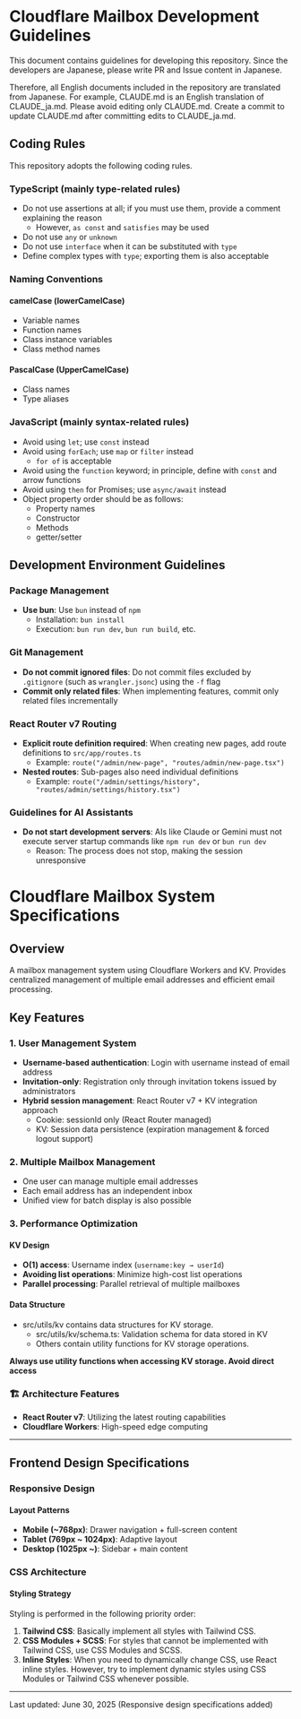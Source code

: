 # Cloudflare Mailbox Development Guidelines

This document contains guidelines for developing this repository. Since the developers are Japanese, please write PR and Issue content in Japanese.

Therefore, all English documents included in the repository are translated from Japanese. For example, CLAUDE.md is an English translation of CLAUDE_ja.md. Please avoid editing only CLAUDE.md. Create a commit to update CLAUDE.md after committing edits to CLAUDE_ja.md.

## Coding Rules

This repository adopts the following coding rules.

### TypeScript (mainly type-related rules)

- Do not use assertions at all; if you must use them, provide a comment explaining the reason
  - However, `as const` and `satisfies` may be used
- Do not use `any` or `unknown`
- Do not use `interface` when it can be substituted with `type`
- Define complex types with `type`; exporting them is also acceptable

### Naming Conventions

#### camelCase (lowerCamelCase)

- Variable names
- Function names
- Class instance variables
- Class method names

#### PascalCase (UpperCamelCase)

- Class names
- Type aliases

### JavaScript (mainly syntax-related rules)

- Avoid using `let`; use `const` instead
- Avoid using `forEach`; use `map` or `filter` instead
  - `for of` is acceptable
- Avoid using the `function` keyword; in principle, define with `const` and arrow functions
- Avoid using `then` for Promises; use `async/await` instead
- Object property order should be as follows:
  - Property names
  - Constructor
  - Methods
  - getter/setter

## Development Environment Guidelines

### Package Management

- **Use bun**: Use `bun` instead of `npm`
  - Installation: `bun install`
  - Execution: `bun run dev`, `bun run build`, etc.

### Git Management

- **Do not commit ignored files**: Do not commit files excluded by `.gitignore` (such as `wrangler.jsonc`) using the `-f` flag
- **Commit only related files**: When implementing features, commit only related files incrementally

### React Router v7 Routing

- **Explicit route definition required**: When creating new pages, add route definitions to `src/app/routes.ts`
  - Example: `route("/admin/new-page", "routes/admin/new-page.tsx")`
- **Nested routes**: Sub-pages also need individual definitions
  - Example: `route("/admin/settings/history", "routes/admin/settings/history.tsx")`

### Guidelines for AI Assistants

- **Do not start development servers**: AIs like Claude or Gemini must not execute server startup commands like `npm run dev` or `bun run dev`
  - Reason: The process does not stop, making the session unresponsive

# Cloudflare Mailbox System Specifications

## Overview

A mailbox management system using Cloudflare Workers and KV. Provides centralized management of multiple email addresses and efficient email processing.

## Key Features

### 1. User Management System

- **Username-based authentication**: Login with username instead of email address
- **Invitation-only**: Registration only through invitation tokens issued by administrators
- **Hybrid session management**: React Router v7 + KV integration approach
  - Cookie: sessionId only (React Router managed)
  - KV: Session data persistence (expiration management & forced logout support)

### 2. Multiple Mailbox Management

- One user can manage multiple email addresses
- Each email address has an independent inbox
- Unified view for batch display is also possible

### 3. Performance Optimization

#### KV Design

- **O(1) access**: Username index (`username:key → userId`)
- **Avoiding list operations**: Minimize high-cost list operations
- **Parallel processing**: Parallel retrieval of multiple mailboxes

#### Data Structure

- src/utils/kv contains data structures for KV storage.
  - src/utils/kv/schema.ts: Validation schema for data stored in KV
  - Others contain utility functions for KV storage operations.

**Always use utility functions when accessing KV storage. Avoid direct access**

### 🏗️ Architecture Features

- **React Router v7**: Utilizing the latest routing capabilities
- **Cloudflare Workers**: High-speed edge computing

---

## Frontend Design Specifications

### Responsive Design

#### Layout Patterns

- **Mobile (~768px)**: Drawer navigation + full-screen content
- **Tablet (769px ~ 1024px)**: Adaptive layout
- **Desktop (1025px ~)**: Sidebar + main content

### CSS Architecture

#### Styling Strategy

Styling is performed in the following priority order:

1. **Tailwind CSS**: Basically implement all styles with Tailwind CSS.
2. **CSS Modules + SCSS**: For styles that cannot be implemented with Tailwind CSS, use CSS Modules and SCSS.
3. **Inline Styles**: When you need to dynamically change CSS, use React inline styles. However, try to implement dynamic styles using CSS Modules or Tailwind CSS whenever possible.

---

Last updated: June 30, 2025 (Responsive design specifications added)
